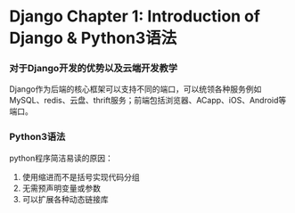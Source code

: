 # Django Chapter 1: Introduction of Django & Python3语法

### 对于Django开发的优势以及云端开发教学

Django作为后端的核心框架可以支持不同的端口，可以统领各种服务例如MySQL、redis、云盘、thrift服务；前端包括浏览器、ACapp、iOS、Android等端口。



### Python3语法

python程序简洁易读的原因：

1. 使用缩进而不是括号实现代码分组
2. 无需预声明变量或参数
3. 可以扩展各种动态链接库